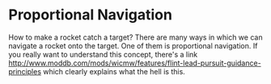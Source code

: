 # Proportional Navigation
How to make a rocket catch a target?
There are many ways in which we can navigate a rocket onto the target. One of them is proportional navigation. If you really want to understand this concept, there's a link http://www.moddb.com/mods/wicmw/features/flint-lead-pursuit-guidance-principles which clearly explains what the hell is this. 
